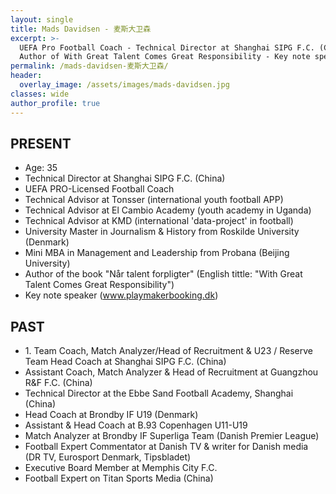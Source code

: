 ```yaml
---
layout: single
title: Mads Davidsen - 麦斯大卫森
excerpt: >-
  UEFA Pro Football Coach - Technical Director at Shanghai SIPG F.C. (China) -
  Author of With Great Talent Comes Great Responsibility - Key note speaker
permalink: /mads-davidsen-麦斯大卫森/
header:
  overlay_image: /assets/images/mads-davidsen.jpg
classes: wide
author_profile: true
---
```

## PRESENT

* Age: 35
* Technical Director at Shanghai SIPG F.C. (China)
* UEFA PRO-Licensed Football Coach
* Technical Advisor at Tonsser (international youth football APP)
* Technical Advisor at El Cambio Academy (youth academy in Uganda)
* Technical Advisor at KMD (international 'data-project' in football)
* University Master in Journalism & History from Roskilde University (Denmark)
* Mini MBA in Management and Leadership from Probana (Beijing University)
* Author of the book "Når talent forpligter" (English tittle: "With Great Talent Comes Great Responsibility")
* Key note speaker (www.playmakerbooking.dk)

## PAST

* 1\. Team Coach, Match Analyzer/Head of Recruitment & U23 / Reserve Team Head Coach at Shanghai SIPG F.C. (China)
* Assistant Coach, Match Analyzer & Head of Recruitment at Guangzhou R&F F.C. (China)
* Technical Director at the Ebbe Sand Football Academy, Shanghai (China)
* Head Coach at Brondby IF U19 (Denmark)
* Assistant & Head Coach at B.93 Copenhagen U11-U19
* Match Analyzer at Brondby IF Superliga Team (Danish Premier League)
* Football Expert Commentator at Danish TV & writer for Danish media (DR TV, Eurosport Denmark, Tipsbladet)
* Executive Board Member at Memphis City F.C.
* Football Expert on Titan Sports Media (China)
